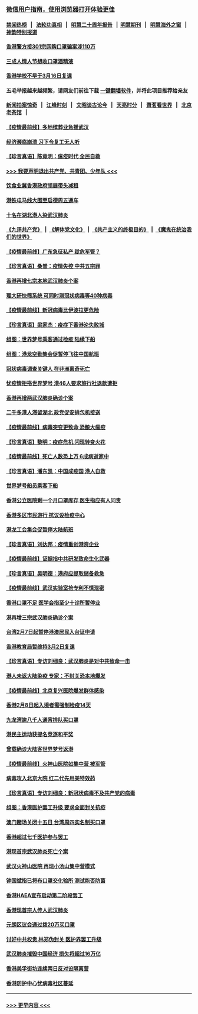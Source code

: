 ### [微信用户指南，使用浏览器打开体验更佳](https://github.com/gfw-breaker/banned-news1/blob/master/indexes/wechat-guide.md?t=0)
#### [禁闻热榜](热点新闻.md?t=0)  &nbsp;&nbsp;|&nbsp;&nbsp; [法轮功真相](https://github.com/gfw-breaker/truth/blob/master/README.md?t=0) &nbsp;&nbsp;|&nbsp;&nbsp; [明慧二十周年报告](https://github.com/gfw-breaker/mh-reports/blob/master/README.md?t=0) &nbsp;&nbsp;|&nbsp;&nbsp;[明慧期刊](https://github.com/gfw-breaker/mh-qikan) &nbsp;&nbsp;|&nbsp;&nbsp; [明慧海外之窗](https://github.com/gfw-breaker/mh-news/blob/master/README.md?t=0) &nbsp;&nbsp;|&nbsp;&nbsp; [神韵特别报道](https://github.com/gfw-breaker/mh-news/blob/master/shenyun.md?t=0)
#### [香港警方接301宗网购口罩骗案涉110万](../pages/nsc415/n11867572.md?t=02141633) 
#### [三成人情人节想收口罩酒精液](../pages/nsc415/n11867523.md?t=02141633) 
#### [香港学校不早于3月16日复课](../pages/nsc415/n11867498.md?t=02141633) 
#### 五毛举报越来越频繁，请网友们前往下载 [一键翻墙软件](https://github.com/gfw-breaker/ssr-accounts)，并将此项目推荐给亲友
#### [新闻拍案惊奇](https://github.com/gfw-breaker/banned-news1/blob/master/pages/link4.md) &nbsp;&nbsp;|&nbsp;&nbsp; [江峰时刻](https://github.com/gfw-breaker/banned-news1/blob/master/pages/link4.md) &nbsp;&nbsp;|&nbsp;&nbsp; [文昭谈古论今](https://github.com/gfw-breaker/banned-news1/blob/master/pages/link4.md) &nbsp;&nbsp;|&nbsp;&nbsp; [天亮时分](https://github.com/gfw-breaker/banned-news1/blob/master/pages/link4.md) &nbsp;&nbsp;|&nbsp;&nbsp; [萧茗看世界](https://github.com/gfw-breaker/banned-news1/blob/master/pages/link4.md) &nbsp;&nbsp;|&nbsp;&nbsp; [北京老茶馆](https://github.com/gfw-breaker/banned-news1/blob/master/pages/link4.md) &nbsp;&nbsp;|&nbsp;&nbsp; 
#### [【疫情最前线】多地殡葬业急援武汉](../pages/nsc415/n11866914.md?t=02141633) 
#### [经济濒临崩溃 习下令复工无人听](../pages/nsc415/n11867269.md?t=02141633) 
#### [【珍言真语】陈竟明：瘟疫时代 全民自救](../pages/nsc415/n11866765.md?t=02141633) 
#### [>>> 我要声明退出共产党、共青团、少年队 <<<](https://github.com/begood0513/goodnews/blob/master/quit/letter.md) 
#### [饮食业冀香港政府领展带头减租](../pages/nsc415/n11864876.md?t=02141633) 
#### [港铁屯马线大围至启德周五通车](../pages/nsc415/n11864842.md?t=02141633) 
#### [十名在湖北港人染武汉肺炎](../pages/nsc415/n11864807.md?t=02141633) 
#### [《九评共产党》](https://github.com/begood0513/9ping.md/blob/master/README.md) &nbsp;|&nbsp; [《解体党文化》](../../../../jtdwh.md/blob/master/README.md)  &nbsp;|&nbsp; [《共产主义的终极目的》](../../../../gczydzjmd.md/blob/master/README.md) &nbsp;|&nbsp; [《魔鬼在统治我们的世界》](../../../../mgztzwmdsj.md/blob/master/README.md) 
#### [【疫情最前线】广东急征私产 趁危军管？](../pages/nsc415/n11864205.md?t=02141633) 
#### [【珍言真语】桑普：疫情失控 中共五宗罪](../pages/nsc415/n11864157.md?t=02141633) 
#### [香港再增七宗本地武汉肺炎个案](../pages/nsc415/n11862405.md?t=02141633) 
#### [理大研快筛系统 可同时测冠状病毒等40种病毒](../pages/nsc415/n11862376.md?t=02141633) 
#### [【疫情最前线】新冠病毒比伊波拉更危险](../pages/nsc415/n11862199.md?t=02141633) 
#### [【珍言真语】梁家杰：疫症下香港沦失败城](../pages/nsc415/n11861588.md?t=02141633) 
#### [组图：世界梦号乘客通过检疫 陆续下船](../pages/nsc415/n11858302.md?t=02141633) 
#### [组图：港龙空勤集会促暂停飞往中国航班](../pages/nsc415/n11858190.md?t=02141633) 
#### [冠状病毒调查关键人 在非洲离奇死亡](../pages/nsc415/n11859798.md?t=02141633) 
#### [忧疫情拒搭世界梦号 港46人要求旅行社退款遭拒](../pages/nsc415/n11859849.md?t=02141633) 
#### [香港再增两武汉肺炎确诊个案](../pages/nsc415/n11859833.md?t=02141633) 
#### [二千多港人滞留湖北 政党促安排包机接送](../pages/nsc415/n11859831.md?t=02141633) 
#### [【疫情最前线】病毒突变更致命 恐酿大瘟疫](../pages/nsc415/n11859604.md?t=02141633) 
#### [【珍言真语】黎明：疫症危机 闪现转变火花](../pages/nsc415/n11859199.md?t=02141633) 
#### [【疫情最前线】死亡人数恐上万 6成病逝家中](../pages/nsc415/n11856687.md?t=02141633) 
#### [【珍言真语】潘东凯：中国成疫国 港人自救](../pages/nsc415/n11856962.md?t=02141633) 
#### [世界梦号船员乘客下船](../pages/nsc415/n11856883.md?t=02141633) 
#### [香港公立医院剩一个月口罩库存 医生指应有人问责](../pages/nsc415/n11856875.md?t=02141633) 
#### [香港多区市民游行 抗议设检疫中心](../pages/nsc415/n11856866.md?t=02141633) 
#### [港龙工会集会促暂停大陆航班](../pages/nsc415/n11856840.md?t=02141633) 
#### [【珍言真语】刘达邦：疫情重创港资企业](../pages/nsc415/n11854274.md?t=02141633) 
#### [【疫情最前线】证据指中共研发致命生化武器](../pages/nsc415/n11853087.md?t=02141633) 
#### [【珍言真语】吴明德：港府应提取储备救急](../pages/nsc415/n11852734.md?t=02141633) 
#### [【疫情最前线】武汉实验室抢专利不慎泄密](../pages/nsc415/n11850310.md?t=02141633) 
#### [香港口罩不足 医学会指至少十诊所暂停业](../pages/nsc415/n11850301.md?t=02141633) 
#### [港再增三宗武汉肺炎确诊个案](../pages/nsc415/n11850328.md?t=02141633) 
#### [台湾2月7日起暂停港澳居民入台证申请](../pages/nsc415/n11850304.md?t=02141633) 
#### [香港教育局暂维持3月2日复课](../pages/nsc415/n11850260.md?t=02141633) 
#### [【珍言真语】专访刘细良：武汉肺炎是对中共致命一击](../pages/nsc415/n11849934.md?t=02141633) 
#### [港人未返大陆染疫 专家：不封关恐本地爆发](../pages/nsc415/n11848021.md?t=02141633) 
#### [【疫情最前线】北京复兴医院爆发群体感染](../pages/nsc415/n11847626.md?t=02141633) 
#### [香港2月8日起入境者需强制检疫14天](../pages/nsc415/n11847658.md?t=02141633) 
#### [九龙湾逾八千人通宵排队买口罩](../pages/nsc415/n11847647.md?t=02141633) 
#### [港民主运动获提名竞逐和平奖](../pages/nsc415/n11847633.md?t=02141633) 
#### [曾载确诊大陆客世界梦号返港](../pages/nsc415/n11847608.md?t=02141633) 
#### [【疫情最前线】火神山医院如集中营 被军管](../pages/nsc415/n11847524.md?t=02141633) 
#### [病毒攻入北京大院 红二代先用美特效药](../pages/nsc415/n11847427.md?t=02141633) 
#### [【珍言真语】专访刘细良：新冠状病毒不及共产党的病毒](../pages/nsc415/n11847164.md?t=02141633) 
#### [组图：香港医护罢工升级 要求全面封关抗疫](../pages/nsc415/n11844107.md?t=02141633) 
#### [澳门赌场关闭十五日 台湾周四实名制买口罩](../pages/nsc415/n11845083.md?t=02141633) 
#### [香港超过七千医护参与罢工](../pages/nsc415/n11845051.md?t=02141633) 
#### [港现首宗武汉肺炎死亡个案](../pages/nsc415/n11844998.md?t=02141633) 
#### [武汉火神山医院 再现小汤山集中营模式](../pages/nsc415/n11844763.md?t=02141633) 
#### [钟国斌指已将布口罩交化验所 测试能否防菌](../pages/nsc415/n11842783.md?t=02141633) 
#### [香港HAEA宣布启动第二阶段罢工](../pages/nsc415/n11842723.md?t=02141633) 
#### [香港现首宗人传人武汉肺炎](../pages/nsc415/n11842766.md?t=02141633) 
#### [元朗区议会通过拨20万买口罩](../pages/nsc415/n11842754.md?t=02141633) 
#### [讨好中共权贵 林郑伪封关 医护界罢工升级](../pages/nsc415/n11842359.md?t=02141633) 
#### [武汉肺炎摧毁中国经济 损失将超过16万亿](../pages/nsc415/n11839723.md?t=02141633) 
#### [香港美孚街坊连续两日反对设隔离营](../pages/nsc415/n11839962.md?t=02141633) 
#### [香港防护中心忧病毒社区蔓延](../pages/nsc415/n11839933.md?t=02141633) 

----
#### [ >>> 更早内容 <<< ](../indexes/nsc415-earlier.md)
